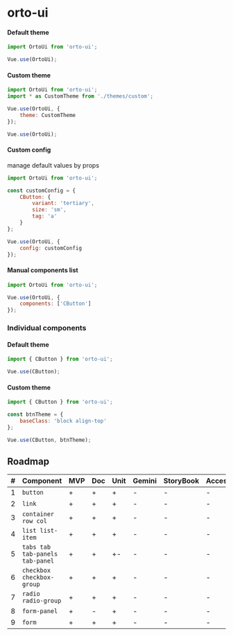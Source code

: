 # orto-ui

#### Default theme

```javascript
import OrtoUi from 'orto-ui';

Vue.use(OrtoUi);
```

#### Custom theme

```javascript
import OrtoUi from 'orto-ui';
import * as CustomTheme from './themes/custom';

Vue.use(OrtoUi, {
    theme: CustomTheme
});

Vue.use(OrtoUi);
```

#### Custom config

manage default values by props

```javascript
import OrtoUi from 'orto-ui';

const customConfig = {
    CButton: {
        variant: 'tertiary',
        size: 'sm',
        tag: 'a'
    }
};

Vue.use(OrtoUi, {
    config: customConfig
});
```

#### Manual components list

```javascript
import OrtoUi from 'orto-ui';

Vue.use(OrtoUi, {
    components: ['CButton']
});
```

### Individual components

#### Default theme

```javascript
import { CButton } from 'orto-ui';

Vue.use(CButton);
```

#### Custom theme

```javascript
import { CButton } from 'orto-ui';

const btnTheme = {
    baseClass: 'block align-top'
};

Vue.use(CButton, btnTheme);
```

## Roadmap

| #   | Component                       | MVP | Doc | Unit | Gemini | StoryBook | Accessibility |
| --- | ------------------------------- | --- | --- | ---- | ------ | --------- | ------------- |
| 1   | `button`                        | +   | +   | +    | -      | -         | -             |
| 2   | `link`                          | +   | +   | +    | -      | -         | -             |
| 3   | `container row col`             | +   | +   | +    | -      | -         | -             |
| 4   | `list list-item`                | +   | +   | +    | -      | -         | -             |
| 5   | `tabs tab tab-panels tab-panel` | +   | +   | +-   | -      | -         | -             |
| 6   | `checkbox checkbox-group`       | +   | +   | +    | -      | -         | -             |
| 7   | `radio radio-group`             | +   | +   | +    | -      | -         | -             |
| 8   | `form-panel`                    | +   | -   | +    | -      | -         | -             |
| 9   | `form`                          | +   | +   | +    | -      | -         | -             |
